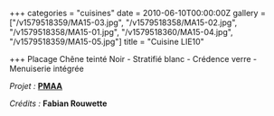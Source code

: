 +++
categories = "cuisines"
date = 2010-06-10T00:00:00Z
gallery = ["/v1579518359/MA15-03.jpg", "/v1579518358/MA15-02.jpg", "/v1579518358/MA15-01.jpg", "/v1579518360/MA15-04.jpg", "/v1579518359/MA15-05.jpg"]
title = "Cuisine LIE10"

+++
Placage Chêne teinté Noir - Stratifié blanc - Crédence verre - Menuiserie intégrée

_Projet :_ [**PMAA**](http://www.pierremonseuarchitecte.be/)

_Crédits :_ **Fabian Rouwette**